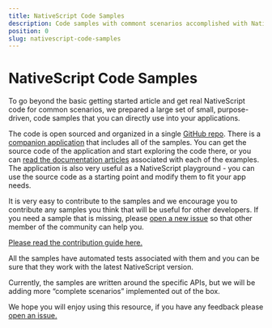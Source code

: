 ```yaml
---
title: NativeScript Code Samples
description: Code samples with commont scenarios accomplished with NativeScript
position: 0
slug: nativescript-code-samples
---
```


# NativeScript Code Samples

To go beyond the basic getting started article and get real NativeScript code for common scenarios, we prepared a large set of small, purpose-driven, code samples that you can directly use into your applications.

The code is open sourced and organized in a single [GitHub repo](https://www.google.com/url?q=https://github.com/NativeScript/nativescript-sdk-examples-ng&sa=D&ust=1473249345186000&usg=AFQjCNFdvshu_vxYVHzKxTTQBbwAm1mc2Q). There is a [companion application](https://www.google.com/url?q=https://github.com/NativeScript/nativescript-sdk-examples-ng/tree/master/app&sa=D&ust=1473249345186000&usg=AFQjCNGw0fNe7XODxaHFa69hDpyuUT2ePA) that includes all of the samples. You can get the source code of the application and start exploring the code there, or you can [read the documentation  articles](https://www.google.com/url?q=http://docs.nativescript.org/angular/sdk-examples/overview.html&sa=D&ust=1473249345186000&usg=AFQjCNFZrSTFZk-14uF3eRT39IMBfg4eWw) associated with each of the examples. The application is also very useful as a NativeScript playground - you can use the source code as a starting point and modify them to fit your app needs.

It is very easy to contribute to the samples and we encourage you to contribute any samples you think that will be useful for other developers. If you need a sample that is missing, please [open a new issue](https://www.google.com/url?q=https://github.com/NativeScript/nativescript-sdk-examples-ng/issues&sa=D&ust=1473249345187000&usg=AFQjCNFoVrACBRdhtrCqeuKo9Py4VZTU6w) so that other member of the community can help you.

[Please read the contribution guide here.](https://www.google.com/url?q=https://github.com/NativeScript/nativescript-sdk-examples-ng/blob/master/CONTRIBUTE.md&sa=D&ust=1473249345188000&usg=AFQjCNEjnwzoQ_gHSxS0rYdE5p1CPZGf6A)

All the samples have automated tests associated with them and you can be sure that they work with the latest NativeScript version.

Currently, the samples are written around the specific APIs, but we will be adding more “complete scenarios” implemented out of the box.

We hope you will enjoy using this resource, if you have any feedback please [open an issue.](https://www.google.com/url?q=https://github.com/NativeScript/nativescript-sdk-examples-ng/issues&sa=D&ust=1473249345189000&usg=AFQjCNGFYRJHE_HTzp1dSKpEVkAetwrGJg)
